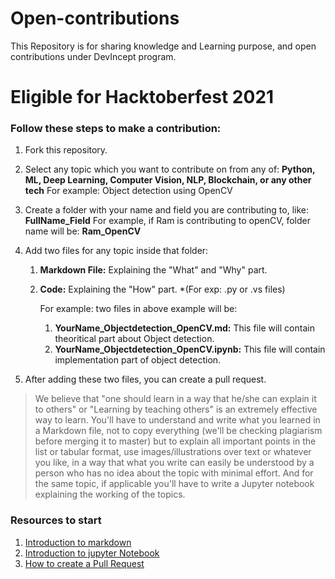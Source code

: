 # Open-contributions
This Repository is for sharing knowledge and Learning purpose, and open contributions under DevIncept program.

# Eligible for Hacktoberfest 2021

### Follow these steps to make a contribution:

1. Fork this repository.

2. Select any topic which you want to contribute on from any of: **Python, ML, Deep Learning, Computer Vision, NLP, Blockchain, or any other tech**
    For example: Object detection using OpenCV

3. Create a folder with your name and field you are contributing to, like: **FullName_Field**
    For example, if Ram is contributing to openCV, folder name will be: **Ram_OpenCV** 

4. Add two files for any topic inside that folder:
    1. **Markdown File:** Explaining the "What" and "Why" part.
    2. **Code:** Explaining the "How" part. *(For exp: .py or .vs files)

        For example: two files in above example will be:

          1. **YourName_Objectdetection_OpenCV.md:** This file will contain theoritical part about Object detection.
          2. **YourName_Objectdetection_OpenCV.ipynb:** This file will contain implementation part of object detection.


5. After adding these two files, you can create a pull request.


> We believe that "one should learn in a way that he/she can explain it to others" or "Learning by teaching others" is an extremely effective way to learn. You'll have to understand and write what you learned in a Markdown file, not to copy everything (we'll be checking plagiarism before merging it to master) but to explain all important points in the list or tabular format, use images/illustrations over text or whatever you like, in a way that what you write can easily be understood by a person who has no idea about the topic with minimal effort. And for the same topic, if applicable you'll have to write a Jupyter notebook explaining the working of the topics.


### Resources to start
1. [Introduction to markdown](Markdown.md)
2. [Introduction to jupyter Notebook](Trivedh_Jupyter_Tutorial.md)
3. [How to create a Pull Request](Create_Pull_Request.md)
